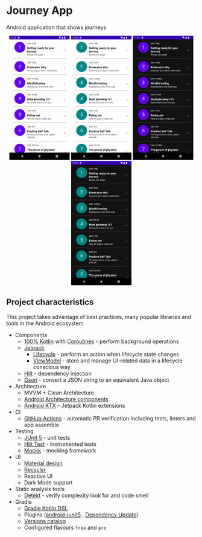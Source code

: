 # Journey App

Android application that shows journeys

<p align="center">
  <img src="images/defaultScreen.png" width="160">
  <img src="images/coloredScreen.png" width="160">
  <img src="images/defaultDarkScreen.png" width="160">
  <img src="images/coloredDarkScreen.png" width="160">
</p>

## Project characteristics

This project takes advantage of best practices, many popular libraries and tools in the Android
ecosystem.

* Components
    * [100% Kotlin](https://kotlinlang.org/)
      with [Coroutines](https://kotlinlang.org/docs/reference/coroutines-overview.html) - perform
      background operations
    * [Jetpack](https://developer.android.com/jetpack)
        * [Lifecycle](https://developer.android.com/topic/libraries/architecture/lifecycle) -
          perform an action when lifecycle state changes
        * [ViewModel](https://developer.android.com/topic/libraries/architecture/viewmodel) - store
          and manage UI-related data in a lifecycle conscious way
    * [Hilt](https://dagger.dev/hilt) - dependency injection
    * [Gson](https://github.com/google/gson) - convert a JSON string to an equivalent Java object
* Architecture
    * MVVM + Clean Architecture
    * [Android Architecture components](https://developer.android.com/topic/architecture)
    * [Android KTX](https://developer.android.com/kotlin/ktx) - Jetpack Kotlin extensions
* CI
    * [GitHub Actions](https://github.com/features/actions) - automatic PR verification including
      tests, linters and app assemble
* Testing
    * [JUnit 5](https://junit.org/junit5/) - unit tests
    * [Hilt Test](https://dagger.dev/hilt/testing) - instrumented tests 
    * [Mockk](https://mockk.io/) - mocking framework
* UI
    * [Material design](https://material.io/design)
    * [Recycler](https://developer.android.com/guide/topics/ui/layout/recyclerview)
    * Reactive UI
    * Dark Mode support
* Static analysis tools
    * [Detekt](https://github.com/arturbosch/detekt#with-gradle) - verify complexity look for and
      code smell
* Gradle
    * [Gradle Kotlin DSL](https://docs.gradle.org/current/userguide/kotlin_dsl.html)
    * Plugins ([android-junit5](https://github.com/mannodermaus/android-junit5)
      , [Dependency Update](https://github.com/ben-manes/gradle-versions-plugin))
    * [Versions catalog](https://docs.gradle.org/7.0-milestone-1/userguide/platforms.html)
    * Configured flavours `free` and `pro`
    